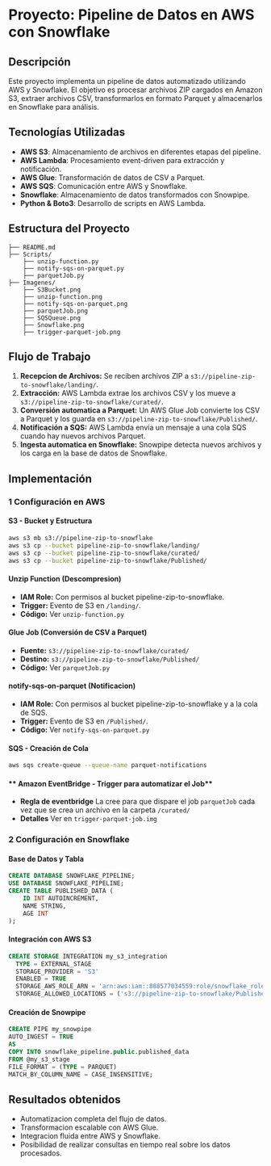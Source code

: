 # Proyecto: Pipeline de Datos en AWS con Snowflake

##  Descripción
Este proyecto implementa un pipeline de datos automatizado utilizando AWS y Snowflake. El objetivo es procesar archivos ZIP cargados en Amazon S3, extraer archivos CSV, transformarlos en formato Parquet y almacenarlos en Snowflake para análisis.

##  Tecnologías Utilizadas
- **AWS S3**: Almacenamiento de archivos en diferentes etapas del pipeline.
- **AWS Lambda**: Procesamiento event-driven para extracción y notificación.
- **AWS Glue**: Transformación de datos de CSV a Parquet.
- **AWS SQS**: Comunicación entre AWS y Snowflake.
- **Snowflake**: Almacenamiento de datos transformados con Snowpipe.
- **Python & Boto3**: Desarrollo de scripts en AWS Lambda.

##  Estructura del Proyecto
```
├── README.md
├── Scripts/
	├── unzip-function.py
	├── notify-sqs-on-parquet.py
	├── parquetJob.py
├── Imagenes/
	├── S3Bucket.png
	├── unzip-function.png
	├── notify-sqs-on-parquet.png
	├── parquetJob.png
	├── SQSQueue.png
	├── Snowflake.png
	├── trigger-parquet-job.png
```

##  Flujo de Trabajo
1. **Recepcion de Archivos:** Se reciben archivos ZIP a `s3://pipeline-zip-to-snowflake/landing/`.
2. **Extracción:** AWS Lambda extrae los archivos CSV y los mueve a `s3://pipeline-zip-to-snowflake/curated/`.
3. **Conversión automatica a Parquet:** Un AWS Glue Job convierte los CSV a Parquet y los guarda en `s3://pipeline-zip-to-snowflake/Published/`.
4. **Notificación a SQS:** AWS Lambda envía un mensaje a una cola SQS cuando hay nuevos archivos Parquet.
5. **Ingesta automatica en Snowflake:** Snowpipe detecta nuevos archivos y los carga en la base de datos de Snowflake.

##  Implementación
### 1️ Configuración en AWS
####   **S3 - Bucket y Estructura**
```sh
aws s3 mb s3://pipeline-zip-to-snowflake
aws s3 cp --bucket pipeline-zip-to-snowflake/landing/
aws s3 cp --bucket pipeline-zip-to-snowflake/curated/
aws s3 cp --bucket pipeline-zip-to-snowflake/Published/
```

#### **Unzip Function** (Descompresion)
- **IAM Role:** Con permisos al bucket pipeline-zip-to-snowflake.
- **Trigger:** Evento de S3 en `/landing/`.
- **Código:** Ver `unzip-function.py`

#### **Glue Job** (Conversión de CSV a Parquet)
- **Fuente:** `s3://pipeline-zip-to-snowflake/curated/`
- **Destino:** `s3://pipeline-zip-to-snowflake/Published/`
- **Código:** Ver `parquetJob.py`

#### **notify-sqs-on-parquet** (Notificacion)
- **IAM Role:** Con permisos al bucket pipeline-zip-to-snowflake y a la cola de SQS.
- **Trigger:** Evento de S3 en `/Published/`.
- **Código:** Ver `notify-sqs-on-parquet.py`

#### **SQS - Creación de Cola**
```sh
aws sqs create-queue --queue-name parquet-notifications
```

#### ** Amazon EventBridge - Trigger para automatizar el Job**
- **Regla de eventbridge** La cree para que dispare el job `parquetJob` cada vez que se crea un archivo en la carpeta `/curated/`
- **Detalles** Ver en `trigger-parquet-job.img`

### 2️ Configuración en Snowflake
#### **Base de Datos y Tabla**
```sql
CREATE DATABASE SNOWFLAKE_PIPELINE;
USE DATABASE SNOWFLAKE_PIPELINE;
CREATE TABLE PUBLISHED_DATA (
    ID INT AUTOINCREMENT,
    NAME STRING,
	AGE INT
);
```

#### **Integración con AWS S3**
```sql
CREATE STORAGE INTEGRATION my_s3_integration
  TYPE = EXTERNAL_STAGE
  STORAGE_PROVIDER = 'S3'
  ENABLED = TRUE
  STORAGE_AWS_ROLE_ARN = 'arn:aws:iam::888577034559:role/snowflake_role'
  STORAGE_ALLOWED_LOCATIONS = ('s3://pipeline-zip-to-snowflake/Published/');
```

####  **Creación de Snowpipe**
```sql
CREATE PIPE my_snowpipe
AUTO_INGEST = TRUE
AS
COPY INTO snowflake_pipeline.public.published_data
FROM @my_s3_stage
FILE_FORMAT = (TYPE = PARQUET)
MATCH_BY_COLUMN_NAME = CASE_INSENSITIVE;

```

##  Resultados obtenidos
- Automatizacion completa del flujo de datos.
- Transformacion escalable con AWS Glue.
- Integracion fluida entre AWS y Snowflake.
- Posibilidad de realizar consultas en tiempo real sobre los datos procesados.

